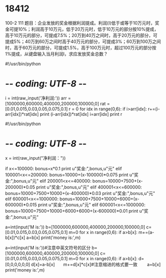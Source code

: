 # 18412
100-2
111
题目：企业发放的奖金根据利润提成。利润(I)低于或等于10万元时，奖金可提10%；利润高于10万元，低于20万元时，低于10万元的部分按10%提成，高于10万元的部分，可提成7.5%；20万到40万之间时，高于20万元的部分，可提成5%；40万到60万之间时高于40万元的部分，可提成3%；60万到100万之间时，高于60万元的部分，可提成1.5%，高于100万元时，超过100万元的部分按1%提成，从键盘输入当月利润I，求应发放奖金总数？


#!/usr/bin/python
# -*- coding: UTF-8 -*-
 
i = int(raw_input('净利润:'))
arr = [1000000,600000,400000,200000,100000,0]
rat = [0.01,0.015,0.03,0.05,0.075,0.1]
r = 0
for idx in range(0,6):
    if i>arr[idx]:
        r+=(i-arr[idx])*rat[idx]
        print (i-arr[idx])*rat[idx]
        i=arr[idx]
print r




#!/usr/bin/python
# -*- coding: UTF-8 -*-


x = int(raw_input("净利润："))

if x<=100000:
    bonus=x*0.1
    print u"奖金:",bonus,u"元"
elif 100001<x<=200000:
    bonus=10000+(x-100000)*0.075
    print u"奖金:",bonus,u"元"
elif 200001<x<=400000:
    bonus=10000+7500+(x-200000)*0.05
    print u"奖金:",bonus,u"元"
elif 400001<x<=600000:
    bonus=10000+7500+10000+(x-400000)*0.03
    print u"奖金:",bonus,u"元"
elif 600001<x<=1000000:
    bonus=10000+7500+10000+6000+(x-600000)*0.015
    print u"奖金:",bonus,u"元"
elif 600001<x<=1000000:
    bonus=10000+7500+10000+6000+6000+(x-600000)*0.01
    print u"奖金:",bonus,u"元"



a=int(input('M is:'))
b=[1000000,600000,400000,200000,100000,0]
c=[0.01,0.015,0.03,0.05,0.075,0.1]
m=0
for x in range(0,6):
    if a>b[x]:
        m+=(a-b[x])*c[x]
        a=b[x]
print('money is:',m)



a=int(input('M is:'))#注意中英文符号的区分
b=[1000000,600000,400000,200000,100000,0]
c=[0.01,0.015,0.03,0.05,0.075,0.1]
m=0
for x in range(0,6):
    if a>b[x]:
        d=[0,0,0,0,0,0]
        d[x]=a-b[x]
        m+=d[x]*c[x]#注意缩进的格式要一致
        a=b[x]
print('money is:',m)
